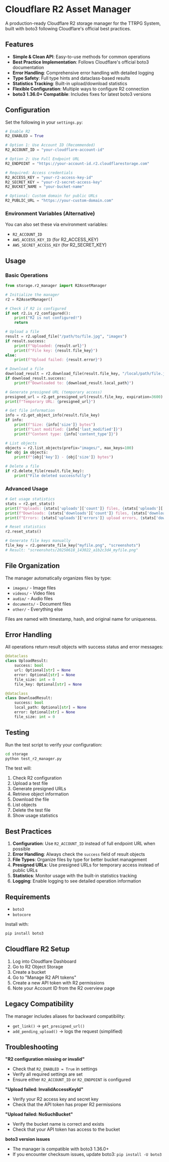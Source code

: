 # Cloudflare R2 Asset Manager

A production-ready Cloudflare R2 storage manager for the TTRPG System, built with boto3 following Cloudflare's official best practices.

## Features

- **Simple & Clean API**: Easy-to-use methods for common operations
- **Best Practice Implementation**: Follows Cloudflare's official boto3 documentation
- **Error Handling**: Comprehensive error handling with detailed logging
- **Type Safety**: Full type hints and dataclass-based results
- **Statistics Tracking**: Built-in upload/download statistics
- **Flexible Configuration**: Multiple ways to configure R2 connection
- **boto3 1.36.0+ Compatible**: Includes fixes for latest boto3 versions

## Configuration

Set the following in your `settings.py`:

```python
# Enable R2
R2_ENABLED = True

# Option 1: Use Account ID (Recommended)
R2_ACCOUNT_ID = "your-cloudflare-account-id"

# Option 2: Use Full Endpoint URL
R2_ENDPOINT = "https://your-account-id.r2.cloudflarestorage.com"

# Required: Access credentials
R2_ACCESS_KEY = "your-r2-access-key-id"
R2_SECRET_KEY = "your-r2-secret-access-key"
R2_BUCKET_NAME = "your-bucket-name"

# Optional: Custom domain for public URLs
R2_PUBLIC_URL = "https://your-custom-domain.com"
```

### Environment Variables (Alternative)

You can also set these via environment variables:
- `R2_ACCOUNT_ID`
- `AWS_ACCESS_KEY_ID` (for R2_ACCESS_KEY)
- `AWS_SECRET_ACCESS_KEY` (for R2_SECRET_KEY)

## Usage

### Basic Operations

```python
from storage.r2_manager import R2AssetManager

# Initialize the manager
r2 = R2AssetManager()

# Check if R2 is configured
if not r2.is_r2_configured():
    print("R2 is not configured!")
    return

# Upload a file
result = r2.upload_file("/path/to/file.jpg", "images")
if result.success:
    print(f"Uploaded: {result.url}")
    print(f"File key: {result.file_key}")
else:
    print(f"Upload failed: {result.error}")

# Download a file
download_result = r2.download_file(result.file_key, "/local/path/file.jpg")
if download_result.success:
    print(f"Downloaded to: {download_result.local_path}")

# Generate presigned URL (temporary access)
presigned_url = r2.get_presigned_url(result.file_key, expiration=3600)  # 1 hour
print(f"Temporary URL: {presigned_url}")

# Get file information
info = r2.get_object_info(result.file_key)
if info:
    print(f"Size: {info['size']} bytes")
    print(f"Last modified: {info['last_modified']}")
    print(f"Content type: {info['content_type']}")

# List objects
objects = r2.list_objects(prefix="images/", max_keys=100)
for obj in objects:
    print(f"{obj['key']} - {obj['size']} bytes")

# Delete a file
if r2.delete_file(result.file_key):
    print("File deleted successfully")
```

### Advanced Usage

```python
# Get usage statistics
stats = r2.get_stats()
print(f"Uploads: {stats['uploads']['count']} files, {stats['uploads']['bytes']} bytes")
print(f"Downloads: {stats['downloads']['count']} files, {stats['downloads']['bytes']} bytes")
print(f"Errors: {stats['uploads']['errors']} upload errors, {stats['downloads']['errors']} download errors")

# Reset statistics
r2.reset_stats()

# Generate file keys manually
file_key = r2.generate_file_key("myfile.png", "screenshots")
# Result: "screenshots/20250618_143022_a1b2c3d4_myfile.png"
```

## File Organization

The manager automatically organizes files by type:
- `images/` - Image files
- `videos/` - Video files  
- `audio/` - Audio files
- `documents/` - Document files
- `other/` - Everything else

Files are named with timestamp, hash, and original name for uniqueness.

## Error Handling

All operations return result objects with success status and error messages:

```python
@dataclass
class UploadResult:
    success: bool
    url: Optional[str] = None
    error: Optional[str] = None
    file_size: int = 0
    file_key: Optional[str] = None

@dataclass  
class DownloadResult:
    success: bool
    local_path: Optional[str] = None
    error: Optional[str] = None
    file_size: int = 0
```

## Testing

Run the test script to verify your configuration:

```bash
cd storage
python test_r2_manager.py
```

The test will:
1. Check R2 configuration
2. Upload a test file
3. Generate presigned URLs
4. Retrieve object information
5. Download the file
6. List objects
7. Delete the test file
8. Show usage statistics

## Best Practices

1. **Configuration**: Use `R2_ACCOUNT_ID` instead of full endpoint URL when possible
2. **Error Handling**: Always check the `success` field of result objects
3. **File Types**: Organize files by type for better bucket management
4. **Presigned URLs**: Use presigned URLs for temporary access instead of public URLs
5. **Statistics**: Monitor usage with the built-in statistics tracking
6. **Logging**: Enable logging to see detailed operation information

## Requirements

- `boto3`
- `botocore`

Install with:
```bash
pip install boto3
```

## Cloudflare R2 Setup

1. Log into Cloudflare Dashboard
2. Go to R2 Object Storage
3. Create a bucket
4. Go to "Manage R2 API tokens"
5. Create a new API token with R2 permissions
6. Note your Account ID from the R2 overview page

## Legacy Compatibility

The manager includes aliases for backward compatibility:
- `get_link()` → `get_presigned_url()`
- `add_pending_upload()` → logs the request (simplified)

## Troubleshooting

**"R2 configuration missing or invalid"**
- Check that `R2_ENABLED = True` in settings
- Verify all required settings are set
- Ensure either `R2_ACCOUNT_ID` or `R2_ENDPOINT` is configured

**"Upload failed: InvalidAccessKeyId"**
- Verify your R2 access key and secret key
- Check that the API token has proper R2 permissions

**"Upload failed: NoSuchBucket"**
- Verify the bucket name is correct and exists
- Check that your API token has access to the bucket

**boto3 version issues**
- The manager is compatible with boto3 1.36.0+
- If you encounter checksum issues, update boto3: `pip install -U boto3`
